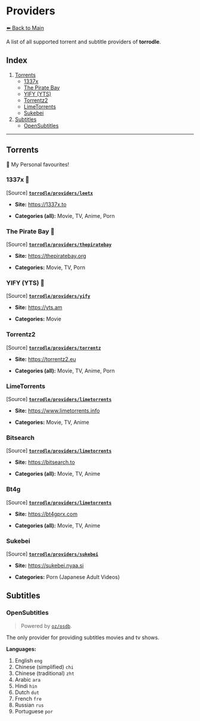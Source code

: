 # Providers

[⬅️ Back to Main](./README.md)

A list of all supported torrent and subtitle providers of **torrodle**.

## Index

1. [Torrents](#torrents)
    * [1337x](#1337x-)
    * [The Pirate Bay](#the-pirate-bay-)
    * [YIFY (YTS)](#yify-yts-)
    * [Torrentz2](#torrentz2)
    * [LimeTorrents](#limetorrents)
    * [Sukebei](#sukebei)
2. [Subtitles](#subtitles)
    * [OpenSubtitles](#opensubtitles)

---

## Torrents

🌟 My Personal favourites!

### 1337x 🌟

[Source] [**`torrodle/providers/leetx`**](./providers/leetx/leetx.go)

* **Site:** https://1337x.to

* **Categories (all):** Movie, TV, Anime, Porn
 
### The Pirate Bay 🌟

[Source] [**`torrodle/providers/thepiratebay`**](./providers/thepiratebay/thepiratebay.go)

* **Site:** https://thepiratebay.org

* **Categories:** Movie, TV, Porn
 
### YIFY (YTS) 🌟

[Source] [**`torrodle/providers/yify`**](./providers/yify/yify.go)
 
* **Site:** https://yts.am
 
* **Categories:** Movie
 
### Torrentz2

[Source] [**`torrodle/providers/torrentz`**](./providers/torrentz/torrentz.go)
 
* **Site:** https://torrentz2.eu
 
* **Categories (all):** Movie, TV, Anime, Porn
 
### LimeTorrents

[Source] [**`torrodle/providers/limetorrents`**](./providers/limetorrents/limetorrents.go)
 
* **Site:** https://www.limetorrents.info
 
* **Categories:** Movie, TV, Anime

### Bitsearch

[Source] [**`torrodle/providers/limetorrents`**](./providers/bitsearch/bitsearch.go)
 
* **Site:** https://bitsearch.to
 
* **Categories (all):** Movie, TV, Anime

### Bt4g

[Source] [**`torrodle/providers/limetorrents`**](./providers/bt4g/bt4g.go)
 
* **Site:** https://bt4gprx.com
 
* **Categories (all):** Movie, TV, Anime

### Sukebei

[Source] [**`torrodle/providers/sukebei`**](./providers/sukebei/sukebei.go)

* **Site:** https://sukebei.nyaa.si
 
* **Categories:** Porn (Japanese Adult Videos)

## Subtitles

### OpenSubtitles
 
> Powered by [`oz/osdb`](https://github.com/oz/osdb).

The only provider for providing subtitles movies and tv shows.
 
**Languages:**
 
1. English `eng`
2. Chinese (simplified) `chi`
3. Chinese (traditional) `zht`
4. Arabic `ara`
5. Hindi `hin`
6. Dutch `dut`
7. French `fre`
8. Russian `rus`
9. Portuguese `por`
